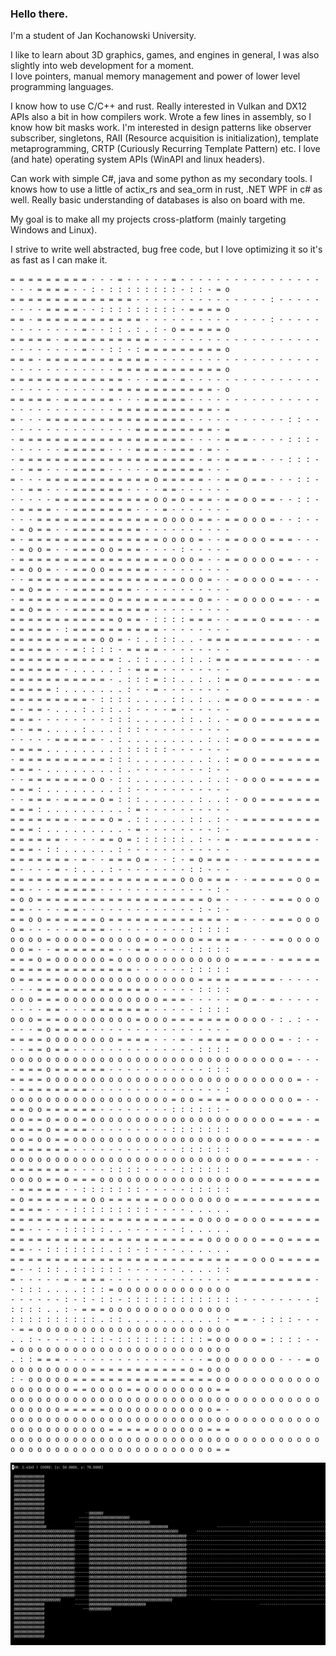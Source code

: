 ### Hello there.

I'm a student of Jan Kochanowski University. 

I like to learn about 3D graphics, games, and engines in general, I was also slightly into web development for a moment.  
I love pointers, manual memory management and power of lower level programming languages.

I know how to use C/C++ and rust. Really interested in Vulkan and DX12 APIs also a bit in how compilers work. Wrote a few lines in assembly, so I know how bit masks work.
I'm interested in design patterns like observer subscriber, singletons, RAII (Resource acquisition is initialization), template metaprogramming, CRTP (Curiously Recurring Template Pattern) etc. 
I love (and hate) operating system APIs (WinAPI and linux headers).


Can work with simple C#, java and some python as my secondary tools.
I knows how to use a little of actix_rs and sea_orm in rust, .NET WPF in c# as well. Really basic understanding of databases is also on board with me.


My goal is to make all my projects cross-platform (mainly targeting Windows and Linux).

I strive to write well abstracted, bug free code, but I love optimizing it so it's as fast as I can make it.
```
= = = = = = = = = - - - = - - - - - = - - - - - - - - - - - - - - - - - - - = = = = - - : - : : : : : : : : - : : - = o
= = = = = = = = = = = = = = - - - - - - - - - - - - - - - : - - - - - - - - - = = = = - - : : : : : : : : : - = = = = o
= = - = = = = = = = = = = = = - - - - - - - - - - - - - - : - - - - - - - - - - - - - = - - : : . : . : - o = = = = = o
= = = = = - = = = = = = = = = = - - - - - - - - - - - - - - - - - - - - - - - - - - - = - - : : - : = = = = = = = = = o
= = = - = = = = = = = = = = = = - - - - - - - - - - - - - - - - - - - - - - - - - - - - - - - = = = = = = = = = = = = o
= = = = = = = = = = = = = - - - = = - = - - - - - - - - - - - - - - - - - - - - - - - - - - = = = = = = = = = = = = - o
= = = = = - = = = = = = - - - = = = = = - - - - - - - - - - - - - - - - - - - - - - - - - - - = = = = = = = = = = = - =
= - - - = = = = = = = = = = = = = = = = - - - - - - - - - - - : : - - - - - - - - - - - - - - - - = = = = = = = = = - =
- = = = = = = = = = = = = = = = = = = = - - - - = = = - - - - : : : - - - - - - - = = = = = - - - = = = - = = = - = - -
- = = = = = = = = = = = = = = = = = = = = - = - = = = = - - - : : : - - - = = - - - = = = = - - - - - = = = = = = - - -
= - - - = = = = = = = = = = = = o = = = = = - - = = o = = - - - : : - - - = = - - - = = = = = = - - - - = = - - - - - -
- - - - - = = = = = = = = = = = o o = o = = = - = = o o = = - - : : - - = = = = - - = = = = = = = - - - = - - - - - - -
- - - = = = = = = = = = = = = = = o o o o = = - = = o o o = - - : - - - = o = = - - = = = = = = = = - - - - - - - - - -
= - = = = = = = = = = = = = = = = o o o o = - - = = o o o = = = - - - - = o o = - - = = = o o = = = - - - - : - - - - -
- = = = = = = = = = = = = = = = = = o o o = - - = = o o o o = = - - - = = o o = - - = = o o = = = = = - - - - - - - - -
- - = = = = = = = = = = = = = = = = = o o o = - - = o o o o = = - - - = = o = = - - = = = = = = = - - - - - - - - - - -
- = = = = = = = = = = o = = = = = = = = = o = - - = o o o o = = - - = = = o = = - - = = = = = = = = = - - - - - - - - -
= = = = = = = = = = = = o = = - : : : : = = = - - = = = o = = = - - = = = = = = - : = = = = = = = = = = - - - - - - - -
= = = = = = = = = = o o = - : . : : : . . - = = = = = = = = = = - - = = = = = = - - = : : : : - = = = = - - - - - - - -
= = = = = = = = = = = = : . : : . . . : : . : = = = = = = = = = - - = = = = = = = - . . . . . : - = = = - - - - - - - -
= = = = = = = = = = = - . : : : = : : . . : . : = = o = = = = = - = = = = = = = : . . . . . . . : - - = - - - - - - - -
= = = = = = = = = - : : : : . . . . : : . : . . = = o o = = = = = - = = - = = - . . . : . : : . : - - - - = - - - - - -
= = = - - - - - - - - : : : . . . . . : : . : . - = o o = = = = = = = = - = = . . . . : . . . : : : - - - - - - - - - -
- - - - - = = = = = - . : . . . . . . . . . : . : = o o = = = = = = = = = = = . . . . . . . . : : : : : : - - - - - - -
- = = = = = = = = = = : : : . . . . . . . . : . : = o o = = = = = = = = = = - . . . . . . . . : . - - - - - - - - : - -
- - = = = = = = = o o - : : . . . . . . . . : . : - o o o = = = = = = = = = : . . . . . . . . : : - - - - - - - - - - -
- - = = = - = = = = o = : : : . . . . . . : . . : - o o = = = = = = = = = = : . . . . . . . . . : = - - - - - - - - - -
= = = = = = = - = = = o = . : : . . . . : : . : - - = = = = = = = = = = = = : . . . . . . . . . - = - - - - - - - - : -
= = = = = = - - - - = = o = : : : : : : . : - - = - = = = = = = = = - = = = - : : . . . . . . : - - - - - - - - - - - -
= = = = = = = - = - - = = = o = - - : - = o = = = - - = = = = = = = = = - - - - = - : . . . : - - - - - - - - : : - - -
= = = = = = = = = = = = = = = = = = = o o o = = = - - = = = = = o o = = = - - - = = = = = - - - - - - - - - - - - - : -
= o o = = = = = = = = = = = = = = = = = = = o = - - - - - = = = o o o = = - - - - = = - - - - - - - - - - - - - : - : -
= = o o = = = = = = o = = = = = = = = = = = = = - = - - - = = = o o o o = - - - - - = = = = - - - - - - - - - : : : : :
o o o o = o o o o = o o o o o = o = o o o = = = = = - - - = = o o o o o o = - - = = = = = = = - - = = - - - - : : : : :
= = = o = o o o o o o = o o o o o o o o o o o o o = = = = - = = = = = = = = = = = = = = = = = = = - - - - - - : : : : :
o = = = = = o o o o o o o o o o o o o o o = = = = = = = = = - - - - - - - - = = = = = = = = = = = = = - - - - - : : : :
o o o = = = o o o o o o o o o o o = = = - - - - - = o = - = - - - - - - - - - = = - - - = = = = = = = - - - - - : : : :
o o o = = = o o o o o o o o = o o o = = = = = = = o o o o - : . : - - - - - = o = = = = - - - - - - - - - - - - - - - -
= = = = o o o o o o o o = = = = - - - = - = = = = = o o o o = - : - - - - = = o = = - - - - - - - - - - - - - - : : : :
o o o o o o o o o o o o o o o o o o o o o o o o o o o o o o o = - - - - = = = o = = = = = = - - - - - - - - - - - : : :
= = = = o o o o o o o o o o o o o o o o o o o o o o o o o o o o = - - - = = = = = = = = - - - - - - - - - - - - - - - :
o o o o o o o o o o o o o o o o o o = o o = = = = o o o o o o o = - - = = o o = = = = = = - - - - - - - - : : : : : : -
o o = = o = o o = o o o o o o o o o o o o o o o o o o o o o = = = - = = = = = o = = = = - - - - - - - - - : : : : : : :
o o = o o = = o o o o o o o o o o o o o o o o o o o o o = = = = = - = = = = = = = = - - - - - - - - - - - - : : : : : :
o o o o o o o o o o o o o o o o o o o o o o o o o o o = = = = = = - - = = = = = = = - - - - : : : : - - - - : : : : : :
o o o o = = o = = = o o o o o o o o o o o o o o o o o = = = = = = = = - = = = = = - - : : : : : : : - - - - - : : : : :
= o = = = = = = = o o = = = = = = o o o o o o o o = = = = = = = = = = = = = = - - - : : : : : : : : : - - - - . . . . .
= = = = = = = = = = = = = = = = = = = = = o o o o = o o o = = = = = = = = - - - - : : : : : . . - - - - - - : . . . . .
= = = = = = = = = = = = = = = = = = = = = = o o o o o o = = o = = = = = = - - : : : : : : : . : : - : - - - . . . . . .
= = = = = = = = = = = = = = = = = = = = = = = = = = = o o o = = = = = = - - : : : . : : : : : : - - - - - - . . . . : :
= - - - - - = - = = = - - - - - - - - - - - - - - = = = = = = = = = - - : : : . . . . : : : = o o o o o o o o o o o o o
- - - - - - : - : - : : - : : : : : : : : : : : : : - - - - - - - - : : : : : . . : - = = = o o o o o o o o o o o o o o
: : : : : : : : : : . : : . . . . . . . . . . : - = = - : : : : - - - - = = o o o o o o o o o o o o o o o o o o o o o o
. . : - - - - - : : : - : : : : : : : : : : = o o o o o = : : : : - - = o o o o o o o o o o o o o o o o o o o o o o o o
. : : = = = - - - - - - - - - - - - - - - - = o o o o o o o - - - = o o o o o o o o o o = = = = = = = = = = = o = o o o
: - o o o o o = = = = = = = = = = = = = = = = o o o o o o o o o o o o o o o o o o o = = o o o o = = o o o o o o o o = =
o o o o o o o o o o o o o o o o o o o o o o o o o o o o o o o o o o o o o o o o o = = = = = o o o o o o o o o o o o = -
o o o o o o o o o o o o o o o o o o o o o o o o o o o o o o o o o o o o o o o o o o o o o o = = = = = o o o o o o = = =
o o o o o o o o o o o o o o o o o o o o o o o o o o o o o o o o o o o o o o o o o o o o o o o o o o o o o o o o o o = =
```
![screenshot](https://github.com/Im-Bee/wolfenstein_like_rendering_in_terminal/blob/main/Docs/ReadMeScreenshot.jpg?raw=true)


<!--
**Im-Bee/Im-Bee** is a ✨ _special_ ✨ repository because its `README.md` (this file) appears on your GitHub profile.

Here are some ideas to get you started:

- 🔭 I’m currently working on ...
- 🌱 I’m currently learning ...
- 👯 I’m looking to collaborate on ...
- 🤔 I’m looking for help with ...
- 💬 Ask me about ...
- 📫 How to reach me: ...
- 😄 Pronouns: ...
- ⚡ Fun fact: ...
-->
